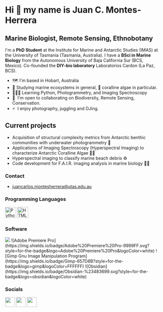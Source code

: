 Hi 👋 my name is Juan C. Montes-Herrera
=======================================

Marine Biologist, Remote Sensing, Ethnobotany
----------------
 
I'm a **PhD Student** at the Institute for Marine and Antarctic Studies (IMAS) at the University of Tasmania (Tasmania, Australia). I have a **BSci in Marine Biology** from the Autonomous University of Baja California Sur (BCS, Mexico). Co-founded the **DIY-bio laboratory** Laboratorios Cardon (La Paz, BCS).
 
* 🗺  I'm based in Hobart, Australia
* 🌊  Studying marine ecosystems in general, 🧠 coralline algae in particular.
* 👨🏽‍💻  Learning Python, Photogrammetry, and Imaging Spectroscopy
* 🤝  I'm open to collaborating on Biodiversity, Remote Sensing, Conservation.
* ⚡  I enjoy photography, juggling and DJing.

## Current projects
- Acquisition of structural complexity metrics from Antarctic benthic communities with underwater photogrammetry 🐚
- Applications of Imaging Spectroscopy (Hyperspectral Imaging) to characterize Antarctic Coralline Algae 🌸🧠
- Hyperspectral imaging to classify marine beach debris ♻
- Code development for F.A.I.R. imaging analysis in marine biology 👨‍💻

### Contact
- juancarlos.montesherrera@utas.edu.au

### Programming Languages
<p align="left">
<a href="https://www.python.org/" target="_blank" rel="noreferrer"><img src="https://raw.githubusercontent.com/danielcranney/readme-generator/main/public/icons/skills/python-colored.svg" width="36" height="36" alt="Python" /></a>
<a href="https://developer.mozilla.org/en-US/docs/Glossary/HTML5" target="_blank" rel="noreferrer"><img src="https://raw.githubusercontent.com/danielcranney/readme-generator/main/public/icons/skills/html5-colored.svg" width="36" height="36" alt="HTML5" /></a> 
 
### Software
<img src="https://img.shields.io/badge/Adobe%20Lightroom-31A8FF.svg?style=for-the-badge&logo=Adobe%20Lightroom&logoColor=white" />
![Adobe Premiere Pro](https://img.shields.io/badge/Adobe%20Premiere%20Pro-9999FF.svg?style=for-the-badge&logo=Adobe%20Premiere%20Pro&logoColor=white)
![Gimp Gnu Image Manipulation Program](https://img.shields.io/badge/Gimp-657D8B?style=for-the-badge&logo=gimp&logoColor=FFFFFF)
 ![Obsidian](https://img.shields.io/badge/Obsidian-%23483699.svg?style=for-the-badge&logo=obsidian&logoColor=white)
</p>

### Socials
<p align="left"> <a href="https://www.twitter.com/jcmontesherrera" target="_blank" rel="noreferrer"><img src="https://raw.githubusercontent.com/danielcranney/readme-generator/main/public/icons/socials/twitter.svg" width="32" height="32" /></a> <a href="http://www.instagram.com/jcmontesherrera" target="_blank" rel="noreferrer"><img src="https://raw.githubusercontent.com/danielcranney/readme-generator/main/public/icons/socials/instagram.svg" width="32" height="32" /></a> <a href="https://www.linkedin.com/in/jcmontesherrera" target="_blank" rel="noreferrer"><img src="https://raw.githubusercontent.com/danielcranney/readme-generator/main/public/icons/socials/linkedin.svg" width="32" height="32" /></a>
<a href = "https://soundcloud.com/jcmontesherrera><img src="https://img.shields.io/badge/sound%20cloud-FF5500?style=for-the-badge&logo=soundcloud&logoColor=white /></a>
 </p>
